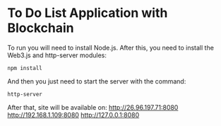 # To Do List Application with Blockchain

To run you will need to install Node.js. After this, you need to install the Web3.js and http-server modules:

```shell
npm install
```

And then you just need to start the server with the command:

```shell
http-server
```

After that, site will be available on:
http://26.96.197.71:8080
http://192.168.1.109:8080
http://127.0.0.1:8080
